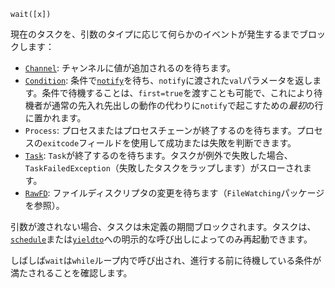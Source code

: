 ```
wait([x])
```

現在のタスクを、引数のタイプに応じて何らかのイベントが発生するまでブロックします：

  * [`Channel`](@ref): チャンネルに値が追加されるのを待ちます。
  * [`Condition`](@ref): 条件で[`notify`](@ref)を待ち、`notify`に渡された`val`パラメータを返します。条件で待機することは、`first=true`を渡すことも可能で、これにより待機者が通常の先入れ先出しの動作の代わりに`notify`で起こすための*最初*の行に置かれます。
  * `Process`: プロセスまたはプロセスチェーンが終了するのを待ちます。プロセスの`exitcode`フィールドを使用して成功または失敗を判断できます。
  * [`Task`](@ref): `Task`が終了するのを待ちます。タスクが例外で失敗した場合、`TaskFailedException`（失敗したタスクをラップします）がスローされます。
  * [`RawFD`](@ref): ファイルディスクリプタの変更を待ちます（`FileWatching`パッケージを参照）。

引数が渡されない場合、タスクは未定義の期間ブロックされます。タスクは、[`schedule`](@ref)または[`yieldto`](@ref)への明示的な呼び出しによってのみ再起動できます。

しばしば`wait`は`while`ループ内で呼び出され、進行する前に待機している条件が満たされることを確認します。
